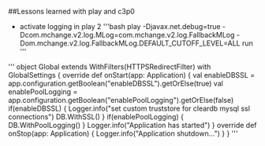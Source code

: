 ##Lessons learned with play and c3p0

* activate logging in play 2
'''bash
play -Djavax.net.debug=true -Dcom.mchange.v2.log.MLog=com.mchange.v2.log.FallbackMLog -Dom.mchange.v2.log.FallbackMLog.DEFAULT_CUTOFF_LEVEL=ALL run
'''

'''
object Global extends WithFilters(HTTPSRedirectFilter) with GlobalSettings
{
    override def onStart(app: Application) {
      val enableDBSSL = app.configuration.getBoolean("enableDBSSL").getOrElse(true)
      val enablePoolLogging = app.configuration.getBoolean("enablePoolLogging").getOrElse(false)
      if(enableDBSSL) {
        Logger.info("set custom truststore for cleardb mysql ssl connections")
        DB.WithSSL()
      }
      if(enablePoolLogging) {
        DB.WithPoolLogging()
      }
      Logger.info("Application has started")
    }
    override def onStop(app: Application) {
      Logger.info("Application shutdown...")
    }
}
'''
